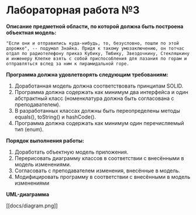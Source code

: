 # Лабораторная работа №3

**Описание предметной области, по которой должна быть построена объектная модель:**

    "Если они и отправились куда-нибудь, то, безусловно, пошли по этой дорожке", -- подумал Знайка. Придя к такому умозаключению, он тотчас отдал по радиотелефону приказ Кубику, Тюбику, Звездочкину, Стекляшкину и инженеру Клепке взять с собой приспособления для лазания по горам и отправляться вслед за ним к пирамидальной горе.

**Программа должна удовлетворять следующим требованиям:**

1. Доработанная модель должна соответствовать принципам SOLID.
2. Программа должна содержать как минимум два интерфейса и один абстрактный класс (номенклатура должна быть согласована с преподавателем).
3. В разработанных классах должны быть переопределены методы equals(), toString() и hashCode().
4. Программа должна содержать как минимум один перечисляемый тип (enum).

**Порядок выполнения работы:**

1. Доработать объектную модель приложения.
2. Перерисовать диаграмму классов в соответствии с внесёнными в модель изменениями.
3. Согласовать с преподавателем изменения, внесённые в модель.
4. Модифицировать программу в соответствии с внесёнными в модель изменениями

**UML-диаграмма**

[[docs/diagram.png]]
